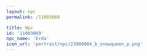 ```yaml
---
layout: npc
permalink: /11003069

title: Npc
id: '11003069'
npc_name: 'Erda'
icon_url: 'portrait/npc/23000084_b_snowqueen_p.png'
---
```

